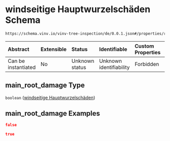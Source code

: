 # windseitige Hauptwurzelschäden Schema

```txt
https://schema.vinv.io/vinv-tree-inspection/de/0.0.1.json#/properties/root/properties/main_root_damage
```



| Abstract            | Extensible | Status         | Identifiable            | Custom Properties | Additional Properties | Access Restrictions | Defined In                                                                                                                 |
| :------------------ | :--------- | :------------- | :---------------------- | :---------------- | :-------------------- | :------------------ | :------------------------------------------------------------------------------------------------------------------------- |
| Can be instantiated | No         | Unknown status | Unknown identifiability | Forbidden         | Allowed               | none                | [dereferenced.doc.json\*](../../../../../../vinv-schemas/vinv-tree/out/0.0.1/dereferenced.doc.json "open original schema") |

## main\_root\_damage Type

`boolean` ([windseitige Hauptwurzelschäden](dereferenced-properties-wurzel-properties-windseitige-hauptwurzelschäden.md))

## main\_root\_damage Examples

```json
false
```

```json
true
```
